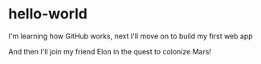 # hello-world
I'm learning how GitHub works, next I'll move on to build my first web app

And then I'll join my friend Elon in the quest to colonize Mars!
